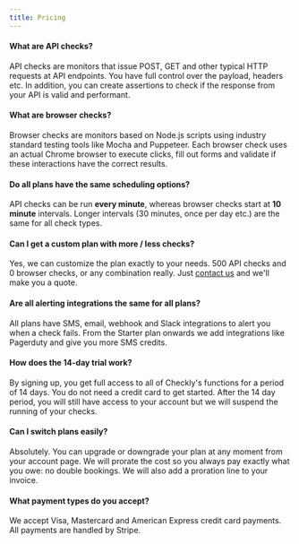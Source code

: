 ```yaml
---
title: Pricing
---
```

#### What are API checks?

API checks are monitors that issue POST, GET and other typical HTTP requests at API endpoints. You have full control
over the payload, headers etc. In addition, you can create assertions to check if the response from your
API is valid and performant.

#### What are browser checks?

Browser checks are monitors based on Node.js scripts using industry standard testing tools like Mocha and Puppeteer.
Each browser check uses an actual Chrome browser to execute clicks, fill out forms and validate if these interactions have
the correct results.

#### Do all plans have the same scheduling options?

API checks can be run **every minute**, whereas browser checks start at **10 minute** intervals. Longer intervals (30 minutes, once per day etc.)
are the same for all check types.

#### Can I get a custom plan with more / less checks?

Yes, we can customize the plan exactly to your needs. 500 API checks and 0 browser checks, or any combination really.
Just <a href="#" class='open-intercom-link'>contact us</a> and we'll make you a quote. 

<split>

#### Are all alerting integrations the same for all plans?

All plans have SMS, email, webhook and Slack integrations to alert you when a check fails. From the Starter plan onwards
we add integrations like Pagerduty and give you more SMS credits.

#### How does the 14-day trial work?
By signing up, you get full access to all of Checkly's functions for a period of 14 days. You do not need a credit card
to get started. After the 14 day period, you will still have access to your account but we will suspend the running of
your checks.

#### Can I switch plans easily?

Absolutely. You can upgrade or downgrade your plan at any moment from your account page. We will prorate the cost so you always pay exactly what
you owe: no double bookings. We will also add a proration line to your invoice.

#### What payment types do you accept?

We accept Visa, Mastercard and American Express credit card payments. All payments are handled by Stripe.
